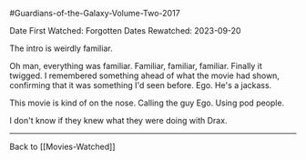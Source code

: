 #Guardians-of-the-Galaxy-Volume-Two-2017

Date First Watched:  Forgotten
Dates Rewatched:  2023-09-20

The intro is weirdly familiar.

Oh man, everything was familiar.  Familiar, familiar, familiar.  Finally it twigged.  I remembered something ahead of what the movie had shown, confirming that it was something I'd seen before.  Ego.  He's a jackass.

This movie is kind of on the nose.  Calling the guy Ego.  Using pod people.

I don't know if they knew what they were doing with Drax.

---
Back to [[Movies-Watched]]